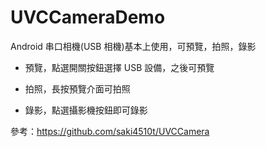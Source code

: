 # UVCCameraDemo

Android 串口相機(USB 相機)基本上使用，可預覽，拍照，錄影

+ 預覽，點選開關按鈕選擇 USB 設備，之後可預覽

+ 拍照，長按預覽介面可拍照

+ 錄影，點選攝影機按鈕即可錄影

參考：https://github.com/saki4510t/UVCCamera
